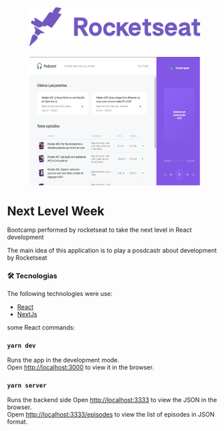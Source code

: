 <h1 align="center">
    <img alt="Semana Omnistack" src="public/rocketseat.svg" width="400px" />
</h1>

<p align="center">
    <img alt="Podcastr" src="public\podcastr.jpg" width="400px" height="300px" />
</p>

# Next Level Week

Bootcamp performed by rocketseat to take the next level in React development

The main idea of this application is to play a posdcastr about development by Rocketseat

### 🛠 Tecnologias

The following technologies were use:

- [React](https://pt-br.reactjs.org/)
- [NextJs](https://nextjs.org)

some React commands:

### `yarn dev`
Runs the app in the development mode.\
Open [http://localhost:3000](http://localhost:3000) to view it in the browser.

### `yarn server`
Runs the backend side
Open [http://localhost:3333](http://localhost:3333) to view the JSON in the browser.\
Opem [http://localhost:3333/episodes](http://localhost:3333/episodes) to view the list of episodes in JSON format.
